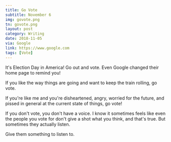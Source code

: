 ```yaml
---
title: Go Vote
subtitle: November 6
img: govote.png
tn: govote.png
layout: post
category: Writing
date: 2018-11-05
via: Google
link: https://www.google.com
tags: [Vote]
---
```


It's Election Day in America! Go out and vote. Even Google changed their home page to remind you!

If you like the way things are going and want to keep the train rolling, go vote.

If you're like me and you're disheartened, angry, worried for the future, and pissed in general at the current state of things, go vote!

If you don't vote, you don't have a voice. I know it sometimes feels like even the people you vote for don't give a shot what you think, and that's true. But sometimes they actually listen. 

Give them something to listen to. 